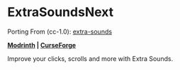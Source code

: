 # ExtraSoundsNext

Porting From (cc-1.0): [extra-sounds](https://github.com/stashymane/extra-sounds)

**[Modrinth](https://modrinth.com/mod/extrasoundsforge)
| [CurseForge](https://www.curseforge.com/minecraft/mc-mods/extrasounds-forge)**

Improve your clicks, scrolls and more with Extra Sounds.
